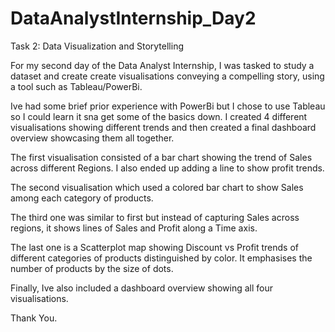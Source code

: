 # DataAnalystInternship_Day2
Task 2: Data Visualization and Storytelling


For my second day of the Data Analyst Internship, I was tasked to study a dataset and create create visualisations conveying a compelling story, using a tool such as Tableau/PowerBi.

Ive had some brief prior experience with PowerBi but I chose to use Tableau so I could learn it sna get some of the basics down. I created 4 different visualisations showing different trends and then created a final dashboard overview showcasing them all together.

The first visualisation consisted of a bar chart showing the trend of Sales across different Regions. I also ended up adding a line to show profit trends.

The second visualisation which used a colored bar chart to show Sales among each category of products.

The third one was similar to first but instead of capturing Sales across regions, it shows lines of Sales and Profit along a Time axis.

The last one is a Scatterplot map showing Discount vs Profit trends of different categories of products distinguished by color. It emphasises the number of products by the size of dots.

Finally, Ive also included a dashboard overview showing all four visualisations.

Thank You.
